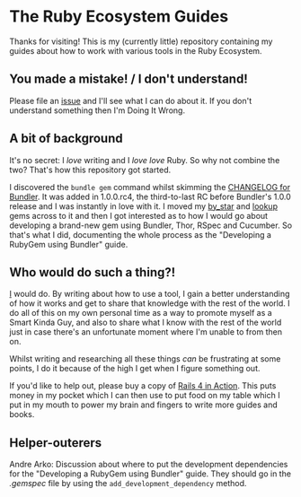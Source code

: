 # The Ruby Ecosystem Guides

Thanks for visiting! This is my (currently little) repository containing my guides about how to work with various tools in the Ruby Ecosystem.

## You made a mistake! / I don't understand!

Please file an [issue](http://github.com/radar/guides/issues) and I'll see what I can do about it. If you don't understand something then I'm Doing It Wrong.

## A bit of background

It's no secret: I *love* writing and I *love love* Ruby. So why not combine the two? That's how this repository got started.

I discovered the `bundle gem` command whilst skimming the [CHANGELOG for Bundler](http://github.com/carlhuda/bundler/blob/master/CHANGELOG.md). It was added in 1.0.0.rc4, the third-to-last RC before Bundler's 1.0.0 release and I was instantly in love with it. I moved my [by_star](http://github.com/radar/by_star) and [lookup](http://github.com/radar/lookup) gems across to it and then I got interested as to how I would go about developing a brand-new gem using Bundler, Thor, RSpec and Cucumber. So that's what I did, documenting the whole process as the "Developing a RubyGem using Bundler" guide.

## Who would do such a thing?!

[I](http://ryanbigg.com) would do. By writing about how to use a tool, I gain a better understanding of how it works and get to share that knowledge with the rest of the world. I do all of this on my own personal time as a way to promote myself as a Smart Kinda Guy, and also to share what I know with the rest of the world just in case there's an unfortunate moment where I'm unable to from then on.

Whilst writing and researching all these things _can_ be frustrating at some points, I do it because of the high I get when I figure something out.

If you'd like to help out, please buy a copy of [Rails 4 in Action](http://manning.com/bigg2). This puts money in my pocket which I can then use to put food on my table which I put in my mouth to power my brain and fingers to write more guides and books.

## Helper-outerers

Andre Arko: Discussion about where to put the development dependencies for the "Developing a RubyGem using Bundler" guide. They should go in the _.gemspec_ file by using the `add_development_dependency` method.

